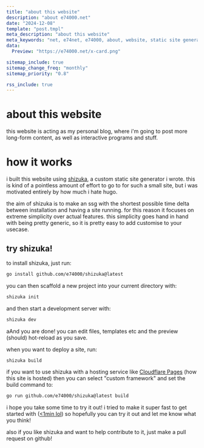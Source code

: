 ```yaml
---
title: "about this website"
description: "about e74000.net"
date: "2024-12-08"
template: "post.tmpl"
meta_description: "about this website"
meta_keywords: "net, e74net, e74000, about, website, static site generator"
data:
  Preview: "https://e74000.net/x-card.png"

sitemap_include: true
sitemap_change_freq: "monthly"
sitemap_priority: "0.8"

rss_include: true
---
```


# about this website

this website is acting as my personal blog, where i'm going to post more long-form content, as well as interactive programs and stuff.

# how it works

i built this website using [shizuka](https://github.com/e74000/shizuka), a custom static site generator i wrote. this is kind of a pointless amount of effort to go to for such a small site, but i was motivated entirely by how much i hate hugo.

the aim of shizuka is to make an ssg with the shortest possible time delta between installation and having a site running. for this reason it focuses on extreme simplicity over actual features. this simplicity goes hand in hand with being pretty generic, so it is pretty easy to add customise to your usecase.

## try shizuka!

to install shizuka, just run:

```bash
go install github.com/e74000/shizuka@latest
```

you can then scaffold a new project into your current directory with:

```bash
shizuka init
```

and then start a development server with:

```bash
shizuka dev
```
aAnd you are done! you can edit files, templates etc and the preview (should) hot-reload as you save.

when you want to deploy a site, run:

```bash
shizuka build
```

if you want to use shizuka with a hosting service like [Cloudflare Pages](https://pages.cloudflare.com/) (how this site is hosted) then you can select "custom framework" and set the build command to:

```bash
go run github.com/e74000/shizuka@latest build
```

i hope you take some time to try it out! i tried to make it super fast to get started with ([<1min lol](https://x.com/e74net/status/1868395665921102070)) so hopefully you can try it out and let me know what you think!

also if you like shizuka and want to help contribute to it, just make a pull request on github!